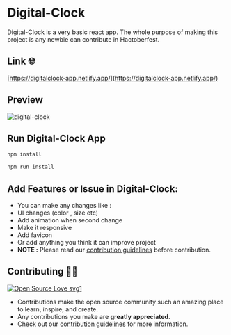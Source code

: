 # Digital-Clock

Digital-Clock is a very basic react app. The whole purpose of making this project is any newbie can contribute in Hactoberfest.

## Link 🌐

[https://digitalclock-app.netlify.app/](https://digitalclock-app.netlify.app/)

## Preview
![digital-clock](https://user-images.githubusercontent.com/83756518/195778028-77762f93-36ea-49dd-8ce3-e94453eefbde.png)



## Run Digital-Clock App

```bash
npm install
```

```bash
npm run install
```

## Add Features or Issue in Digital-Clock:

- You can make any changes like :
- UI changes (color , size etc)
- Add animation when second change
- Make it responsive
- Add favicon 
- Or add anything you think it can improve project
- **NOTE :** Please read our [contribution guidelines](/CONTRIBUTING.md) before contribution.

## Contributing 👨‍💻

[![Open Source Love svg1](https://badges.frapsoft.com/os/v1/open-source.svg?v=103)](https://github.com/ellerbrock/open-source-badges/)

- Contributions make the open source community such an amazing place to learn, inspire, and create.
- Any contributions you make are **greatly appreciated**.
- Check out our [contribution guidelines](/CONTRIBUTING.md) for more information.
